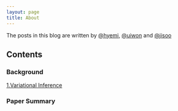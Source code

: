 ```yaml
---
layout: page
title: About
---
```



The posts in this blog are written by [@hyemi](wkdal9512@gmail.com), [@uiwon](shinyflight@gmail.com) and [@jisoo](jmok908@gmail.com)

## Contents
### Background
[1.Variational Inference](/background/2020/04/09/vi/)

### Paper Summary
